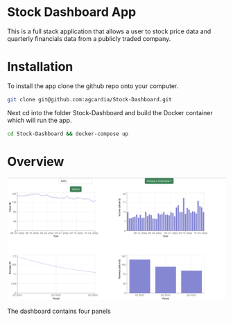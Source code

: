 # Stock Dashboard App
This is a full stack application that allows a user to stock price data and quarterly financials data from a publicly traded company. 

# Installation
To install the app clone the github repo onto your computer. 
```bash
git clone git@github.com:agcardia/Stock-Dashboard.git
 ```
Next cd into the folder Stock-Dashboard and build the Docker container which will run the app. 
```bash
cd Stock-Dashboard && docker-compose up
```
# Overview

![Text](/Dashboard.png?raw=True)

The dashboard contains four panels
